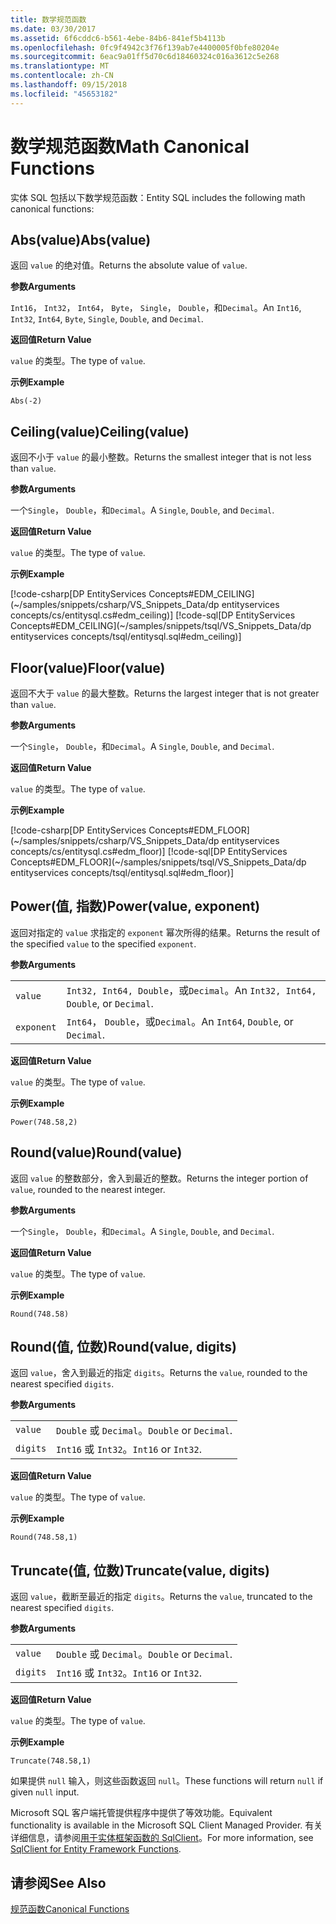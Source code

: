 ```yaml
---
title: 数学规范函数
ms.date: 03/30/2017
ms.assetid: 6f6cddc6-b561-4ebe-84b6-841ef5b4113b
ms.openlocfilehash: 0fc9f4942c3f76f139ab7e4400005f0bfe80204e
ms.sourcegitcommit: 6eac9a01ff5d70c6d18460324c016a3612c5e268
ms.translationtype: MT
ms.contentlocale: zh-CN
ms.lasthandoff: 09/15/2018
ms.locfileid: "45653182"
---
```

# <a name="math-canonical-functions"></a><span data-ttu-id="b4bc1-102">数学规范函数</span><span class="sxs-lookup"><span data-stu-id="b4bc1-102">Math Canonical Functions</span></span>

<span data-ttu-id="b4bc1-103">实体 SQL 包括以下数学规范函数：</span><span class="sxs-lookup"><span data-stu-id="b4bc1-103">Entity SQL includes the following math canonical functions:</span></span>
  
## <a name="absvalue"></a><span data-ttu-id="b4bc1-104">Abs(value)</span><span class="sxs-lookup"><span data-stu-id="b4bc1-104">Abs(value)</span></span>

<span data-ttu-id="b4bc1-105">返回 `value` 的绝对值。</span><span class="sxs-lookup"><span data-stu-id="b4bc1-105">Returns the absolute value of `value`.</span></span>

<span data-ttu-id="b4bc1-106">**参数**</span><span class="sxs-lookup"><span data-stu-id="b4bc1-106">**Arguments**</span></span>

<span data-ttu-id="b4bc1-107">`Int16`， `Int32`， `Int64`， `Byte`， `Single`， `Double`，和`Decimal`。</span><span class="sxs-lookup"><span data-stu-id="b4bc1-107">An `Int16`, `Int32`, `Int64`, `Byte`, `Single`, `Double`, and `Decimal`.</span></span>

<span data-ttu-id="b4bc1-108">**返回值**</span><span class="sxs-lookup"><span data-stu-id="b4bc1-108">**Return Value**</span></span>

<span data-ttu-id="b4bc1-109">`value` 的类型。</span><span class="sxs-lookup"><span data-stu-id="b4bc1-109">The type of `value`.</span></span>

<span data-ttu-id="b4bc1-110">**示例**</span><span class="sxs-lookup"><span data-stu-id="b4bc1-110">**Example**</span></span>

`Abs(-2)`

## <a name="ceilingvalue"></a><span data-ttu-id="b4bc1-111">Ceiling(value)</span><span class="sxs-lookup"><span data-stu-id="b4bc1-111">Ceiling(value)</span></span>

<span data-ttu-id="b4bc1-112">返回不小于 `value` 的最小整数。</span><span class="sxs-lookup"><span data-stu-id="b4bc1-112">Returns the smallest integer that is not less than `value`.</span></span>

<span data-ttu-id="b4bc1-113">**参数**</span><span class="sxs-lookup"><span data-stu-id="b4bc1-113">**Arguments**</span></span>

<span data-ttu-id="b4bc1-114">一个`Single`， `Double`，和`Decimal`。</span><span class="sxs-lookup"><span data-stu-id="b4bc1-114">A `Single`, `Double`, and `Decimal`.</span></span>

<span data-ttu-id="b4bc1-115">**返回值**</span><span class="sxs-lookup"><span data-stu-id="b4bc1-115">**Return Value**</span></span>

<span data-ttu-id="b4bc1-116">`value` 的类型。</span><span class="sxs-lookup"><span data-stu-id="b4bc1-116">The type of `value`.</span></span>

<span data-ttu-id="b4bc1-117">**示例**</span><span class="sxs-lookup"><span data-stu-id="b4bc1-117">**Example**</span></span>

[!code-csharp[DP EntityServices Concepts#EDM_CEILING](~/samples/snippets/csharp/VS_Snippets_Data/dp entityservices concepts/cs/entitysql.cs#edm_ceiling)]
[!code-sql[DP EntityServices Concepts#EDM_CEILING](~/samples/snippets/tsql/VS_Snippets_Data/dp entityservices concepts/tsql/entitysql.sql#edm_ceiling)]

## <a name="floorvalue"></a><span data-ttu-id="b4bc1-118">Floor(value)</span><span class="sxs-lookup"><span data-stu-id="b4bc1-118">Floor(value)</span></span>

<span data-ttu-id="b4bc1-119">返回不大于 `value` 的最大整数。</span><span class="sxs-lookup"><span data-stu-id="b4bc1-119">Returns the largest integer that is not greater than `value`.</span></span>

<span data-ttu-id="b4bc1-120">**参数**</span><span class="sxs-lookup"><span data-stu-id="b4bc1-120">**Arguments**</span></span>

<span data-ttu-id="b4bc1-121">一个`Single`， `Double`，和`Decimal`。</span><span class="sxs-lookup"><span data-stu-id="b4bc1-121">A `Single`, `Double`, and `Decimal`.</span></span>

<span data-ttu-id="b4bc1-122">**返回值**</span><span class="sxs-lookup"><span data-stu-id="b4bc1-122">**Return Value**</span></span>

<span data-ttu-id="b4bc1-123">`value` 的类型。</span><span class="sxs-lookup"><span data-stu-id="b4bc1-123">The type of `value`.</span></span>

<span data-ttu-id="b4bc1-124">**示例**</span><span class="sxs-lookup"><span data-stu-id="b4bc1-124">**Example**</span></span>

[!code-csharp[DP EntityServices Concepts#EDM_FLOOR](~/samples/snippets/csharp/VS_Snippets_Data/dp entityservices concepts/cs/entitysql.cs#edm_floor)]
[!code-sql[DP EntityServices Concepts#EDM_FLOOR](~/samples/snippets/tsql/VS_Snippets_Data/dp entityservices concepts/tsql/entitysql.sql#edm_floor)]

## <a name="powervalue-exponent"></a><span data-ttu-id="b4bc1-125">Power(值, 指数)</span><span class="sxs-lookup"><span data-stu-id="b4bc1-125">Power(value, exponent)</span></span>

<span data-ttu-id="b4bc1-126">返回对指定的 `value` 求指定的 `exponent` 幂次所得的结果。</span><span class="sxs-lookup"><span data-stu-id="b4bc1-126">Returns the result of the specified `value` to the specified `exponent`.</span></span>

<span data-ttu-id="b4bc1-127">**参数**</span><span class="sxs-lookup"><span data-stu-id="b4bc1-127">**Arguments**</span></span>

|  |  |
|--|--|
|`value` | <span data-ttu-id="b4bc1-128">`Int32, Int64, Double`，或`Decimal`。</span><span class="sxs-lookup"><span data-stu-id="b4bc1-128">An `Int32, Int64, Double`, or `Decimal`.</span></span> |
|`exponent` | <span data-ttu-id="b4bc1-129">`Int64`， `Double`，或`Decimal`。</span><span class="sxs-lookup"><span data-stu-id="b4bc1-129">An `Int64`, `Double`, or `Decimal`.</span></span> |

<span data-ttu-id="b4bc1-130">**返回值**</span><span class="sxs-lookup"><span data-stu-id="b4bc1-130">**Return Value**</span></span>

<span data-ttu-id="b4bc1-131">`value` 的类型。</span><span class="sxs-lookup"><span data-stu-id="b4bc1-131">The type of `value`.</span></span>

<span data-ttu-id="b4bc1-132">**示例**</span><span class="sxs-lookup"><span data-stu-id="b4bc1-132">**Example**</span></span>

`Power(748.58,2)`

## <a name="roundvalue"></a><span data-ttu-id="b4bc1-133">Round(value)</span><span class="sxs-lookup"><span data-stu-id="b4bc1-133">Round(value)</span></span>

<span data-ttu-id="b4bc1-134">返回 `value` 的整数部分，舍入到最近的整数。</span><span class="sxs-lookup"><span data-stu-id="b4bc1-134">Returns the integer portion of `value`, rounded to the nearest integer.</span></span>

<span data-ttu-id="b4bc1-135">**参数**</span><span class="sxs-lookup"><span data-stu-id="b4bc1-135">**Arguments**</span></span>

<span data-ttu-id="b4bc1-136">一个`Single`， `Double`，和`Decimal`。</span><span class="sxs-lookup"><span data-stu-id="b4bc1-136">A `Single`, `Double`, and `Decimal`.</span></span>

<span data-ttu-id="b4bc1-137">**返回值**</span><span class="sxs-lookup"><span data-stu-id="b4bc1-137">**Return Value**</span></span>

<span data-ttu-id="b4bc1-138">`value` 的类型。</span><span class="sxs-lookup"><span data-stu-id="b4bc1-138">The type of `value`.</span></span>

<span data-ttu-id="b4bc1-139">**示例**</span><span class="sxs-lookup"><span data-stu-id="b4bc1-139">**Example**</span></span>

`Round(748.58)`

## <a name="roundvalue-digits"></a><span data-ttu-id="b4bc1-140">Round(值, 位数)</span><span class="sxs-lookup"><span data-stu-id="b4bc1-140">Round(value, digits)</span></span>

<span data-ttu-id="b4bc1-141">返回 `value`，舍入到最近的指定 `digits`。</span><span class="sxs-lookup"><span data-stu-id="b4bc1-141">Returns the `value`, rounded to the nearest specified `digits`.</span></span>

<span data-ttu-id="b4bc1-142">**参数**</span><span class="sxs-lookup"><span data-stu-id="b4bc1-142">**Arguments**</span></span>

|  |  |
|--|--|
|`value`|<span data-ttu-id="b4bc1-143">`Double` 或 `Decimal`。</span><span class="sxs-lookup"><span data-stu-id="b4bc1-143">`Double` or `Decimal`.</span></span>|
|`digits`|<span data-ttu-id="b4bc1-144">`Int16` 或 `Int32`。</span><span class="sxs-lookup"><span data-stu-id="b4bc1-144">`Int16` or `Int32`.</span></span>|

<span data-ttu-id="b4bc1-145">**返回值**</span><span class="sxs-lookup"><span data-stu-id="b4bc1-145">**Return Value**</span></span>

<span data-ttu-id="b4bc1-146">`value` 的类型。</span><span class="sxs-lookup"><span data-stu-id="b4bc1-146">The type of `value`.</span></span>

<span data-ttu-id="b4bc1-147">**示例**</span><span class="sxs-lookup"><span data-stu-id="b4bc1-147">**Example**</span></span>

`Round(748.58,1)`

## <a name="truncatevalue-digits"></a><span data-ttu-id="b4bc1-148">Truncate(值, 位数)</span><span class="sxs-lookup"><span data-stu-id="b4bc1-148">Truncate(value, digits)</span></span>

<span data-ttu-id="b4bc1-149">返回 `value`，截断至最近的指定 `digits`。</span><span class="sxs-lookup"><span data-stu-id="b4bc1-149">Returns the `value`, truncated to the nearest specified `digits`.</span></span>

<span data-ttu-id="b4bc1-150">**参数**</span><span class="sxs-lookup"><span data-stu-id="b4bc1-150">**Arguments**</span></span>

|  |  |
|--|--|
|`value`|<span data-ttu-id="b4bc1-151">`Double` 或 `Decimal`。</span><span class="sxs-lookup"><span data-stu-id="b4bc1-151">`Double` or `Decimal`.</span></span>|
|`digits`|<span data-ttu-id="b4bc1-152">`Int16` 或 `Int32`。</span><span class="sxs-lookup"><span data-stu-id="b4bc1-152">`Int16` or `Int32`.</span></span>|

<span data-ttu-id="b4bc1-153">**返回值**</span><span class="sxs-lookup"><span data-stu-id="b4bc1-153">**Return Value**</span></span>

<span data-ttu-id="b4bc1-154">`value` 的类型。</span><span class="sxs-lookup"><span data-stu-id="b4bc1-154">The type of `value`.</span></span>

<span data-ttu-id="b4bc1-155">**示例**</span><span class="sxs-lookup"><span data-stu-id="b4bc1-155">**Example**</span></span>

`Truncate(748.58,1)`  
  
 <span data-ttu-id="b4bc1-156">如果提供 `null` 输入，则这些函数返回 `null`。</span><span class="sxs-lookup"><span data-stu-id="b4bc1-156">These functions will return `null` if given `null` input.</span></span>  
  
 <span data-ttu-id="b4bc1-157">Microsoft SQL 客户端托管提供程序中提供了等效功能。</span><span class="sxs-lookup"><span data-stu-id="b4bc1-157">Equivalent functionality is available in the Microsoft SQL Client Managed Provider.</span></span> <span data-ttu-id="b4bc1-158">有关详细信息，请参阅[用于实体框架函数的 SqlClient](../../../../../../docs/framework/data/adonet/ef/sqlclient-for-ef-functions.md)。</span><span class="sxs-lookup"><span data-stu-id="b4bc1-158">For more information, see [SqlClient for Entity Framework Functions](../../../../../../docs/framework/data/adonet/ef/sqlclient-for-ef-functions.md).</span></span>  
  
## <a name="see-also"></a><span data-ttu-id="b4bc1-159">请参阅</span><span class="sxs-lookup"><span data-stu-id="b4bc1-159">See Also</span></span>  
 [<span data-ttu-id="b4bc1-160">规范函数</span><span class="sxs-lookup"><span data-stu-id="b4bc1-160">Canonical Functions</span></span>](../../../../../../docs/framework/data/adonet/ef/language-reference/canonical-functions.md)
